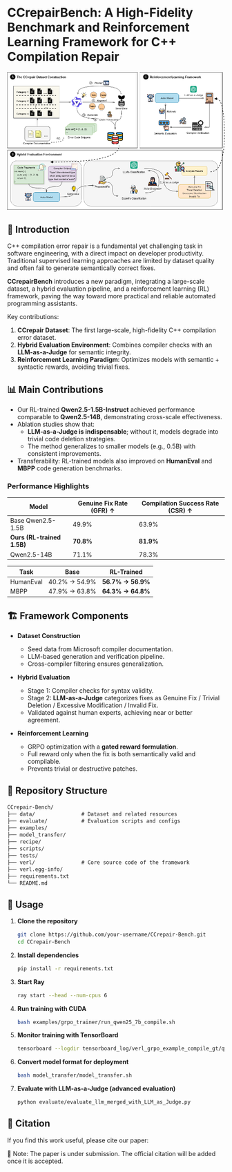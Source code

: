 # CCrepairBench: A High-Fidelity Benchmark and Reinforcement Learning Framework for C++ Compilation Repair  

![Framework Overview](./asset/Framework.png) 


## 🌟 Introduction  

C++ compilation error repair is a fundamental yet challenging task in software engineering, with a direct impact on developer productivity. Traditional supervised learning approaches are limited by dataset quality and often fail to generate semantically correct fixes.  

**CCrepairBench** introduces a new paradigm, integrating a large-scale dataset, a hybrid evaluation pipeline, and a reinforcement learning (RL) framework, paving the way toward more practical and reliable automated programming assistants.  

Key contributions:  
1. **CCrepair Dataset**: The first large-scale, high-fidelity C++ compilation error dataset.  
2. **Hybrid Evaluation Environment**: Combines compiler checks with an **LLM-as-a-Judge** for semantic integrity.  
3. **Reinforcement Learning Paradigm**: Optimizes models with semantic + syntactic rewards, avoiding trivial fixes.  

## 📊 Main Contributions  

- Our RL-trained **Qwen2.5-1.5B-Instruct** achieved performance comparable to **Qwen2.5-14B**, demonstrating cross-scale effectiveness.  
- Ablation studies show that:  
  - **LLM-as-a-Judge is indispensable**; without it, models degrade into trivial code deletion strategies.  
  - The method generalizes to smaller models (e.g., 0.5B) with consistent improvements.  
- Transferability: RL-trained models also improved on **HumanEval** and **MBPP** code generation benchmarks.  

### Performance Highlights  

| Model | Genuine Fix Rate (GFR) ↑ | Compilation Success Rate (CSR) ↑ |
|-------|-------------------------|----------------------------------|
| Base Qwen2.5-1.5B | 49.9% | 63.9% |
| **Ours (RL-trained 1.5B)** | **70.8%** | **81.9%** |
| Qwen2.5-14B | 71.1% | 78.3% |

| Task | Base | RL-Trained |
|------|------|------------|
| HumanEval | 40.2% → 54.9% | **56.7% → 56.9%** |
| MBPP | 47.9% → 63.8% | **64.3% → 64.8%** |  

## 🏗️ Framework Components  

- **Dataset Construction**  
  - Seed data from Microsoft compiler documentation.  
  - LLM-based generation and verification pipeline.  
  - Cross-compiler filtering ensures generalization.  

- **Hybrid Evaluation**  
  - Stage 1: Compiler checks for syntax validity.  
  - Stage 2: **LLM-as-a-Judge** categorizes fixes as Genuine Fix / Trivial Deletion / Excessive Modification / Invalid Fix.  
  - Validated against human experts, achieving near or better agreement.  

- **Reinforcement Learning**  
  - GRPO optimization with a **gated reward formulation**.  
  - Full reward only when the fix is both semantically valid and compilable.  
  - Prevents trivial or destructive patches.  

## 📂 Repository Structure  

```plaintext
CCrepair-Bench/
├── data/               # Dataset and related resources
├── evaluate/           # Evaluation scripts and configs
├── examples/           
├── model_transfer/    
├── recipe/             
├── scripts/           
├── tests/             
├── verl/               # Core source code of the framework
├── verl.egg-info/      
├── requirements.txt    
└── README.md           

```

## 🚀 Usage  

1. **Clone the repository**  
   ```bash
   git clone https://github.com/your-username/CCrepair-Bench.git
   cd CCrepair-Bench
   ```

2. **Install dependencies**  
   ```bash
   pip install -r requirements.txt
   ```

3. **Start Ray**  
   ```bash
   ray start --head --num-cpus 6
   ```

4. **Run training with CUDA**  
   ```bash
   bash examples/grpo_trainer/run_qwen25_7b_compile.sh
   ```

5. **Monitor training with TensorBoard**  
   ```bash
   tensorboard --logdir tensorboard_log/verl_grpo_example_compile_gt/qwen2_1.5b_compile_rm_gt
   ```

6. **Convert model format for deployment**   
   ```bash
   bash model_transfer/model_transfer.sh
   ```

7. **Evaluate with LLM-as-a-Judge (advanced evaluation)**   
   ```bash
   python evaluate/evaluate_llm_merged_with_LLM_as_Judge.py 
   ```


## 🤝 Citation  

If you find this work useful, please cite our paper:  

<!--
@inproceedings{sun2025ccrepairbench,
  title     = {CCrepairBench: A High-Fidelity Benchmark and Reinforcement Learning Framework for C++ Compilation Repair},
  author    = {Weixuan Sun and Jucai Zhai and Xin Zhang and Dengfeng Liu and Xiaojun Wu and Qiaobo Hao and AIMgroup and Yang Fang and Jiuyang Tang},
  booktitle = {Proceedings of the AAAI Conference on Artificial Intelligence},
  year      = {2025},
  address   = {Philadelphia, USA}
}
-->

📌 Note: The paper is under submission. The official citation will be added once it is accepted.

